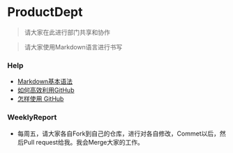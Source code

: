 # ProductDept
> 请大家在此进行部门共享和协作

>请大家使用Markdown语言进行书写

### Help
- [Markdown基本语法](http://younghz.github.io/Markdown/)
- [如何高效利用GitHub](http://www.yangzhiping.com/tech/github.html)
- [怎样使用 GitHub](https://www.zhihu.com/question/20070065)

### WeeklyReport
- 每周五，请大家各自Fork到自己的仓库，进行对各自修改，Commet以后，然后Pull request给我。我会Merge大家的工作。
